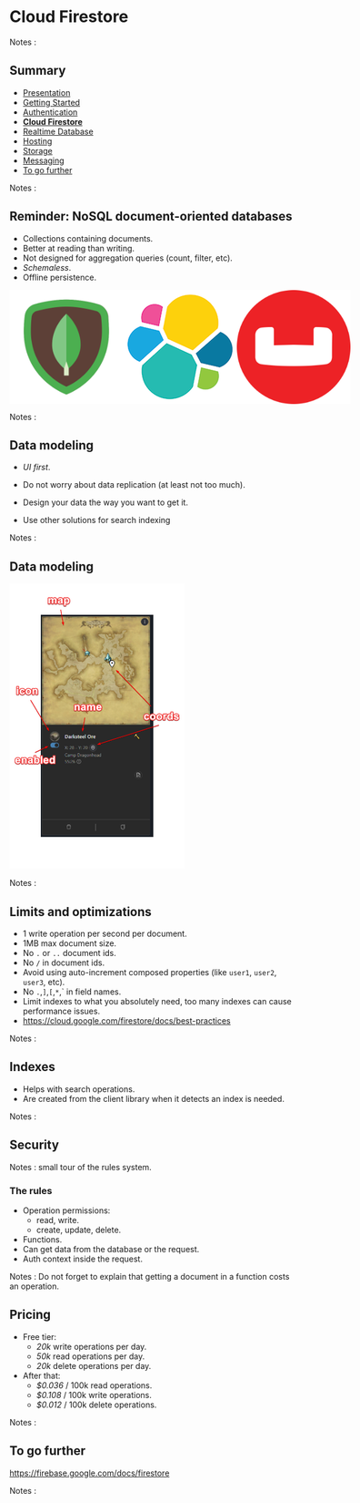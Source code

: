 # Cloud Firestore

<!-- .slide: class="page-title" -->

Notes :



## Summary

<!-- .slide: id = "master-toc" class="toc" -->

- [Presentation](#/1)
- [Getting Started](#/2)
- [Authentication](#/3)
- **[Cloud Firestore](#/4)**
- [Realtime Database](#/5)
- [Hosting](#/6)
- [Storage](#/7)
- [Messaging](#/8)
- [To go further](#/9)

Notes :



## Reminder: NoSQL document-oriented databases

 - Collections containing documents.
 - Better at reading than writing.
 - Not designed for aggregation queries (count, filter, etc).
 - *Schemaless*.
 - Offline persistence.

<div style="display:flex">
<img src="resources/mongodb-logo.png" height="200"><img src="resources/elastic-logo.png" height="200"><img src="resources/couchbase-logo.png" height="200">
</div>

Notes :



## Data modeling

<!-- .element class="fragment" -->
- *UI first*.

<!-- .element class="fragment" -->
- Do not worry about data replication (at least not too much).

<!-- .element class="fragment" -->
- Design your data the way you want to get it.

<!-- .element class="fragment" -->
- Use other solutions for search indexing

Notes :



## Data modeling

<img src="resources/cloud_firestore_data_modeling.png" height="500px">
  

Notes :



## Limits and optimizations

- 1 write operation per second per document.
- 1MB max document size.
- No `.` or `..` document ids.
- No `/` in document ids.
- Avoid using auto-increment composed properties (like `user1`, `user2`, `user3`, etc).
- No `.`,`]`,`[`,`*`,` in field names.
- Limit indexes to what you absolutely need, too many indexes can cause performance issues.
- https://cloud.google.com/firestore/docs/best-practices

Notes :



## Indexes

 - Helps with search operations.
 - Are created from the client library when it detects an index is needed.

Notes :



## Security

<!-- .slide: class="page-demo" -->

Notes : small tour of the rules system.



### The rules

  - Operation permissions:
    - read, write.
    - create, update, delete.
  - Functions.
  - Can get data from the database or the request.
  - Auth context inside the request.

Notes : Do not forget to explain that getting a document in a function costs an operation.



## Pricing

  - Free tier:
    - *20k* write operations per day.
    - *50k* read operations per day.
    - *20k* delete operations per day.
  - After that:
    - *$0.036* / 100k read operations.
    - *$0.108* / 100k write operations.
    - *$0.012* / 100k delete operations.

Notes :



## To go further

https://firebase.google.com/docs/firestore

Notes :



<!-- .slide: class="page-questions" -->



<!-- .slide: class="page-tp3" -->



<!-- .slide: class="page-tp4" -->
